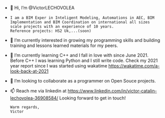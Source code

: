 - 👋  Hi, I’m @VictorLECHOVOLEA
-     I am a BIM Exper in Inteligent Modeling, Automations in AEC, BIM Implementation and BIM Coordination on international all sizes scale projects with an experience of 10 years.
      Reference projects: HS2 Uk,...(soon)
      
- 👀  I’m currently interested in growing my programming skills and building training and lessons learned materials for my peers.
- 🌱  I’m currently learning C++ and I fall in love with since June 2021. Before C++ I was learning Python and I still write code.
      Check my 2021 year report since I was started using wakatime https://wakatime.com/a-look-back-at-2021
      
- 💞️ I’m looking to collaborate as a programmer on Open Souce projects.
- 📫 Reach me via linkedin at https://www.linkedin.com/in/victor-catalin-lechovolea-36908584/ 
      Looking forward to get in touch!
      
      Warm regards,
      Victor

<!---
VictorLECHOVOLEA/VictorLECHOVOLEA is a ✨ special ✨ repository because its `README.md` (this file) appears on your GitHub profile.
You can click the Preview link to take a look at your changes.
--->
